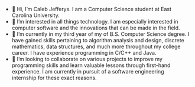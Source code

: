 - 👋 Hi, I’m Caleb Jefferys. I am a Computer Science student at East Carolina University.
- 👀 I’m interested in all things technology. I am especially interested in computer software and the innovations that can be made in the field.
- 🌱 I’m currently in my third year of my of B.S. Computer Science degree. I have gained skills pertaining to algorithm analysis and design, discrete mathematics, data structures, and much more throughout my college career. I have experience programming in C/C++ and Java.
- 💞️ I’m looking to collaborate on various projects to improve my programming skills and learn valuable lessons through first-hand experience. I am currently in pursuit of a software engineering internship for these exact reasons.
<!---
c-jefferys/c-jefferys is a ✨ special ✨ repository because its `README.md` (this file) appears on your GitHub profile.
You can click the Preview link to take a look at your changes.
--->
